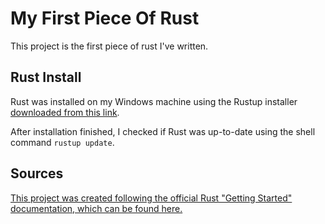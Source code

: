 # My First Piece Of Rust

This project is the first piece of rust I've written.

## Rust Install

Rust was installed on my Windows machine using the Rustup installer [downloaded
from this
link](https://static.rust-lang.org/rustup/dist/x86_64-pc-windows-msvc/rustup-init.exe).

After installation finished, I checked if Rust was up-to-date using the shell
command `rustup update`.

## Sources

[This project was created following the official Rust "Getting Started"
documentation, which can be found
here.](https://www.rust-lang.org/learn/get-started)
